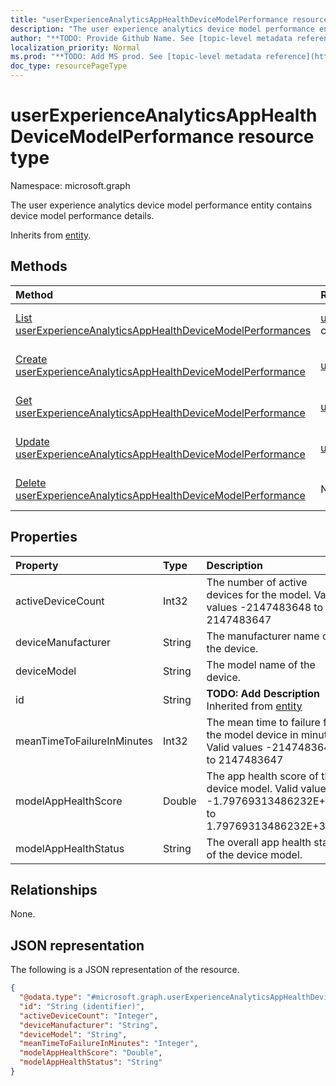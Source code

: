 ```yaml
---
title: "userExperienceAnalyticsAppHealthDeviceModelPerformance resource type"
description: "The user experience analytics device model performance entity contains device model performance details."
author: "**TODO: Provide Github Name. See [topic-level metadata reference](https://msgo.azurewebsites.net/add/document/guidelines/metadata.html#topic-level-metadata)**"
localization_priority: Normal
ms.prod: "**TODO: Add MS prod. See [topic-level metadata reference](https://msgo.azurewebsites.net/add/document/guidelines/metadata.html#topic-level-metadata)**"
doc_type: resourcePageType
---
```


# userExperienceAnalyticsAppHealthDeviceModelPerformance resource type

Namespace: microsoft.graph



The user experience analytics device model performance entity contains device model performance details.


Inherits from [entity](../resources/entity.md).

## Methods
|Method|Return type|Description|
|:---|:---|:---|
|[List userExperienceAnalyticsAppHealthDeviceModelPerformances](../api/userexperienceanalyticsapphealthdevicemodelperformance-list.md)|[userExperienceAnalyticsAppHealthDeviceModelPerformance](../resources/userexperienceanalyticsapphealthdevicemodelperformance.md) collection|Get a list of the [userExperienceAnalyticsAppHealthDeviceModelPerformance](../resources/userexperienceanalyticsapphealthdevicemodelperformance.md) objects and their properties.|
|[Create userExperienceAnalyticsAppHealthDeviceModelPerformance](../api/userexperienceanalyticsapphealthdevicemodelperformance-create.md)|[userExperienceAnalyticsAppHealthDeviceModelPerformance](../resources/userexperienceanalyticsapphealthdevicemodelperformance.md)|Create a new [userExperienceAnalyticsAppHealthDeviceModelPerformance](../resources/userexperienceanalyticsapphealthdevicemodelperformance.md) object.|
|[Get userExperienceAnalyticsAppHealthDeviceModelPerformance](../api/userexperienceanalyticsapphealthdevicemodelperformance-get.md)|[userExperienceAnalyticsAppHealthDeviceModelPerformance](../resources/userexperienceanalyticsapphealthdevicemodelperformance.md)|Read the properties and relationships of a [userExperienceAnalyticsAppHealthDeviceModelPerformance](../resources/userexperienceanalyticsapphealthdevicemodelperformance.md) object.|
|[Update userExperienceAnalyticsAppHealthDeviceModelPerformance](../api/userexperienceanalyticsapphealthdevicemodelperformance-update.md)|[userExperienceAnalyticsAppHealthDeviceModelPerformance](../resources/userexperienceanalyticsapphealthdevicemodelperformance.md)|Update the properties of a [userExperienceAnalyticsAppHealthDeviceModelPerformance](../resources/userexperienceanalyticsapphealthdevicemodelperformance.md) object.|
|[Delete userExperienceAnalyticsAppHealthDeviceModelPerformance](../api/userexperienceanalyticsapphealthdevicemodelperformance-delete.md)|None|Deletes a [userExperienceAnalyticsAppHealthDeviceModelPerformance](../resources/userexperienceanalyticsapphealthdevicemodelperformance.md) object.|

## Properties
|Property|Type|Description|
|:---|:---|:---|
|activeDeviceCount|Int32|The number of active devices for the model. Valid values -2147483648 to 2147483647|
|deviceManufacturer|String|The manufacturer name of the device.|
|deviceModel|String|The model name of the device.|
|id|String|**TODO: Add Description** Inherited from [entity](../resources/entity.md)|
|meanTimeToFailureInMinutes|Int32|The mean time to failure for the model device in minutes. Valid values -2147483648 to 2147483647|
|modelAppHealthScore|Double|The app health score of the device model. Valid values -1.79769313486232E+308 to 1.79769313486232E+308|
|modelAppHealthStatus|String|The overall app health status of the device model.|

## Relationships
None.

## JSON representation
The following is a JSON representation of the resource.
<!-- {
  "blockType": "resource",
  "keyProperty": "id",
  "@odata.type": "microsoft.graph.userExperienceAnalyticsAppHealthDeviceModelPerformance",
  "baseType": "microsoft.graph.entity",
  "openType": false
}
-->
``` json
{
  "@odata.type": "#microsoft.graph.userExperienceAnalyticsAppHealthDeviceModelPerformance",
  "id": "String (identifier)",
  "activeDeviceCount": "Integer",
  "deviceManufacturer": "String",
  "deviceModel": "String",
  "meanTimeToFailureInMinutes": "Integer",
  "modelAppHealthScore": "Double",
  "modelAppHealthStatus": "String"
}
```

